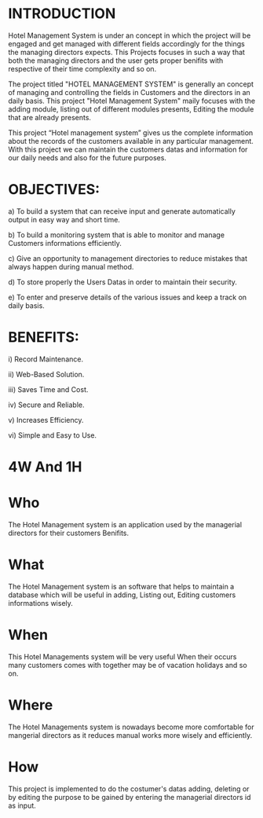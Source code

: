 # INTRODUCTION

 Hotel Management System is under an concept in which the project will be engaged and get managed with different fields accordingly for the things the managing directors expects. This Projects focuses in such a way that both the managing directors and the user gets proper benifits with respective of their time complexity and so on.

 The project titled "HOTEL MANAGEMENT SYSTEM"  is generally an concept of managing and controlling the fields in Customers and the directors in an daily basis. This project "Hotel Management System" maily focuses with the adding module, listing out of different modules presents, Editing the module that are already presents.

 This project “Hotel management system” gives us the complete information about the records of the customers available in any particular management. With this project we can maintain the customers datas and information for our daily needs and also for the future purposes.

# OBJECTIVES:

a) To build a system that can receive input and generate automatically output in easy way and short time.

b) To build a monitoring system that is able to monitor and manage Customers informations efficiently.

c) Give an opportunity to management directories to reduce mistakes that always happen during manual method.

d) To store properly the Users Datas in order to maintain their security.

e) To enter and preserve details of the various issues and keep a track on daily basis.

# BENEFITS:

i)  Record Maintenance.

ii)  Web-Based Solution.

iii)  Saves Time and Cost.

iv)  Secure and Reliable.

v)  Increases Efficiency.

vi)  Simple and Easy to Use.


# 4W And 1H

# Who
The Hotel Management system is an application used by the managerial directors for their customers Benifits.

# What
The Hotel Management system is an software that helps to maintain a database which will be useful in adding, Listing out, Editing customers informations wisely.

# When
This Hotel Managements system will be very useful When their occurs many customers comes with together may be of vacation holidays and so on. 

# Where
The Hotel Managements system is nowadays become more comfortable for mangerial directors as it reduces manual works more wisely and efficiently. 

# How
This project is implemented to do the costumer's datas adding, deleting or by editing the purpose to be gained by entering the managerial directors id as input.
